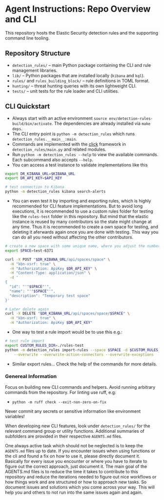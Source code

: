 # Agent Instructions: Repo Overview and CLI

This repository hosts the Elastic Security detection rules and the supporting command line tooling.

## Repository Structure
- `detection_rules/` – main Python package containing the CLI and rule management libraries.
- `lib/` – Python packages that are installed locally (`kibana` and `kql`).
- `rules/` and `rules_building_block/` – rule definitions in TOML format.
- `hunting/` – threat hunting queries with its own lightweight CLI.
- `tests/` – unit tests for the rule loader and CLI utilities.

## CLI Quickstart
- Always start with an active environment `source env/detection-rules-build/bin/activate`. The dependencies are already installed via `make deps`.
- The CLI entry point is `python -m detection_rules` which runs `detection_rules.__main__:main`.
- Commands are implemented with the [click](https://click.palletsprojects.com/) framework in `detection_rules/main.py` and related modules.
- Run `python -m detection_rules --help` to view the available commands. Each subcommand also accepts `--help`.
- You can access a test instance to validate implementations like this
```sh
export DR_KIBANA_URL=$KIBANA_URL
export DR_API_KEY=$API_KEY

# test connection to Kibana
python -m detection_rules kibana search-alerts
```
- You can even test it by importing and exporting rules, which is highly recommended for CLI feature implementations. But to avoid long executions, it is recommended to use a custom rules folder for testing like the `rules-test` folder in this repository. But mind that the elastic instance is reused by many contributors so the state might change at any time. Thus it is recommended to create a own space for testing, and deleting it aferwards again once you are done with testing. This way you can do all you need without affecting the other contributors.
```sh
# create a new space with some unique name, where you adjust the numbers
export SPACE=test-6371

curl -X POST "$DR_KIBANA_URL/api/spaces/space" \
  -H "kbn-xsrf: true" \
  -H "Authorization: ApiKey $DR_API_KEY" \
  -H "Content-Type: application/json" \
  -d '
{
  "id": "'"$SPACE"'", 
  "name": "'"$SPACE"'", 
  "description": "Temporary test space"
}'

# Later delete again
curl -X DELETE "$DR_KIBANA_URL/api/spaces/space/$SPACE" \
  -H "kbn-xsrf: true" \
  -H "Authorization: ApiKey $DR_API_KEY"
```
- One way to test a rule import would be to use this e.g.:
```sh
# test rule import
export CUSTOM_RULES_DIR=./rules-test
python -m detection_rules import-rules --space $SPACE -d $CUSTOM_RULES_DIR/rules \
    --overwrite --overwrite-action-connectors --overwrite-exceptions
```
- Similar export rules... Check the help of the commands for more details.

### Genereal Information
Focus on building new CLI commands and helpers. Avoid running arbitrary commands
from the repository. For linting use ruff, e.g:
- `python -m ruff check --exit-non-zero-on-fix`

Never commit any secrets or sensitive information like environment variables!

When developing new CLI features, look under `detection_rules/` for the relevant
command group or utility functions. Additional summaries of subfolders are
provided in their respective `AGENTS.md` files.

One always active task which should not be neglected is to keep the `AGENTS.md` files up to date. If you encounter issues when using functions or the cli and found a fix on how to use it, please directly document it. Basically for every issue you encounter or where you have to iterate to figure out the correct approach, just document it. The main goal of the AGENTS.md files is to reduce the time it takes to contribute to this repository and reduce the iterations needed to figure out nice workflows or how things work and are structured or how to approach new tasks. So document issues and solutions which you come across your way. This will help you and others to not run into the same issues again and again.